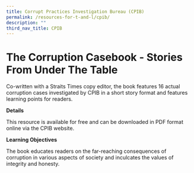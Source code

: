 ```yaml
---
title: Corrupt Practices Investigation Bureau (CPIB)
permalink: /resources-for-t-and-l/cpib/
description: ""
third_nav_title: CPIB
---
```

# The Corruption Casebook - Stories From Under The Table
Co-written with a Straits Times copy editor, the book features 16 actual corruption cases investigated by CPIB in a short story format and features learning points for readers.

**Details**

This resource is available for free and can be downloaded in PDF format online via the CPIB website.

**Learning Objectives**

The book educates readers on the far-reaching consequences of corruption in various aspects of society and inculcates the values of integrity and honesty.
